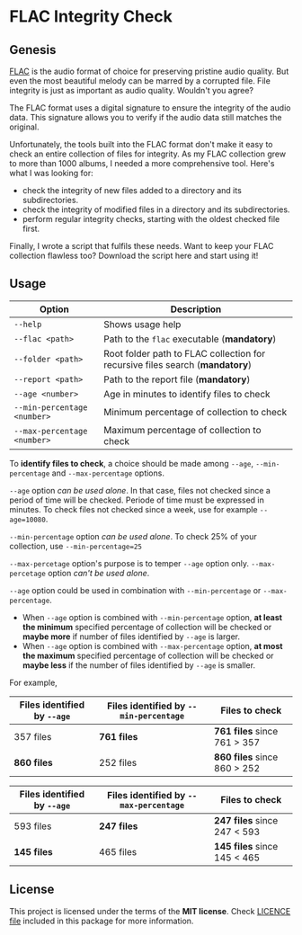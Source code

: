 # FLAC Integrity Check

## Genesis

[FLAC](https://pages.github.com/) is the audio format of choice for preserving pristine audio quality. But even the most beautiful melody can be marred by a corrupted file. File integrity is just as important as audio quality. Wouldn't you agree?

The FLAC format uses a digital signature to ensure the integrity of the audio data. This signature allows you to verify if the audio data still matches the original.

Unfortunately, the tools built into the FLAC format don't make it easy to check an entire collection of files for integrity. As my FLAC collection grew to more than 1000 albums, I needed a more comprehensive tool. Here's what I was looking for:

* check the integrity of new files added to a directory and its subdirectories.
* check the integrity of modified files in a directory and its subdirectories.
* perform regular integrity checks, starting with the oldest checked file first.

Finally, I wrote a script that fulfils these needs. Want to keep your FLAC collection flawless too? Download the script here and start using it!


## Usage

| Option                     | Description   |
| --------                   | -------- |
| `--help`                   | Shows usage help |
| `--flac <path>`       | Path to the `flac` executable (**mandatory**) |
| `--folder <path>`        | Root folder path to FLAC collection for recursive files search (**mandatory**) |
| `--report <path>`   | Path to the report file (**mandatory**) |
| `--age <number>`   | Age in minutes to identify files to check |
| `--min-percentage <number>`  | Minimum percentage of collection to check |
| `--max-percentage <number>`  | Maximum percentage of collection to check |

To **identify files to check**, a choice should be made among `--age`, `--min-percentage` and `--max-percentage` options.

`--age` option *can be used alone*. In that case, files not checked since a period of time will be checked. Periode of time must be expressed in minutes. To check files not checked since a week, use for example `--age=10080`. 

`--min-percentage` option *can be used alone*. To check 25% of your collection, use `--min-percentage=25`

`--max-percetage` option's purpose is to temper `--age` option only. `--max-percetage` option *can't be used alone*.

`--age` option could be used in combination with `--min-percentage` or `--max-percentage`. 
* When `--age` option is combined with `--min-percentage` option, **at least the minimum** specified percentage of collection will be checked or **maybe more** if number of files identified by ``--age`` is larger. 
* When `--age` option is combined with `--max-percentage` option, **at most the maximum** specified percentage of collection will be checked or **maybe less** if the number of files identified by `--age` is smaller.

For example, 

| Files identified by `--age`  | Files identified by `--min-percentage`  | Files to check |
| --------                     | --------                                | --------  |
| 357 files                    | **761 files**                           | **761 files** since 761 > 357 |
| **860 files**                | 252 files                               | **860 files** since 860 > 252 |


| Files identified by `--age`  | Files identified by `--max-percentage`  | Files to check |
| --------                     | --------                                | -------- |
| 593 files                    | **247 files**                           | **247 files** since 247 < 593 |
| **145 files**                | 465 files                               | **145 files** since 145 < 465 |


## License

This project is licensed under the terms of the **MIT license**. Check [LICENCE file](/LICENCE.md) included in this package for more information.
